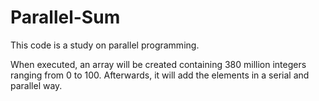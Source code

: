 # Parallel-Sum
This code is a study on parallel programming.

When executed, an array will be created containing 380 million integers ranging from 0 to 100. Afterwards, it will add the elements in a serial and parallel way.
